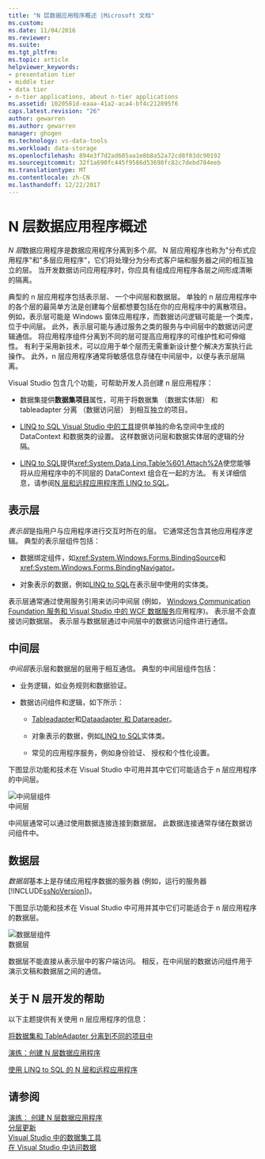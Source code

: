 ```yaml
---
title: "N 层数据应用程序概述 |Microsoft 文档"
ms.custom: 
ms.date: 11/04/2016
ms.reviewer: 
ms.suite: 
ms.tgt_pltfrm: 
ms.topic: article
helpviewer_keywords:
- presentation tier
- middle tier
- data tier
- n-tier applications, about n-tier applications
ms.assetid: 1020581d-eaaa-41a2-aca4-bf4c212895f6
caps.latest.revision: "26"
author: gewarren
ms.author: gewarren
manager: ghogen
ms.technology: vs-data-tools
ms.workload: data-storage
ms.openlocfilehash: 894e3f7d2ad605aa1e8b8a52a72cd8f83dc90192
ms.sourcegitcommit: 32f1a690fc445f9586d53698fc82c7debd784eeb
ms.translationtype: MT
ms.contentlocale: zh-CN
ms.lasthandoff: 12/22/2017
---
```

# <a name="n-tier-data-applications-overview"></a>N 层数据应用程序概述
*N 层*数据应用程序是数据应用程序分离到多个*层*。 N 层应用程序也称为"分布式应用程序"和"多层应用程序"，它们将处理分为分布式客户端和服务器之间的相互独立的层。 当开发数据访问应用程序时，你应具有组成应用程序各层之间形成清晰的隔离。  
  
典型的 n 层应用程序包括表示层、 一个中间层和数据层。 单独的 n 层应用程序中的各个层的最简单方法是创建每个层都想要包括在你的应用程序中的离散项目。 例如，表示层可能是 Windows 窗体应用程序，而数据访问逻辑可能是一个类库，位于中间层。 此外，表示层可能与通过服务之类的服务与中间层中的数据访问逻辑通信。 将应用程序组件分离到不同的层可提高应用程序的可维护性和可伸缩性。 有利于采用新技术，可以应用于单个层而无需重新设计整个解决方案执行此操作。 此外，n 层应用程序通常将敏感信息存储在中间层中，以便与表示层隔离。  
  
Visual Studio 包含几个功能，可帮助开发人员创建 n 层应用程序：  
  
-   数据集提供**数据集项目**属性，可用于将数据集 （数据实体层） 和 tableadapter 分离 （数据访问层） 到相互独立的项目。  
  
-   [LINQ to SQL Visual Studio 中的工具](../data-tools/linq-to-sql-tools-in-visual-studio2.md)提供单独的命名空间中生成的 DataContext 和数据类的设置。 这样数据访问层和数据实体层的逻辑的分隔。  
  
-   [LINQ to SQL](/dotnet/framework/data/adonet/sql/linq/index)提供<xref:System.Data.Linq.Table%601.Attach%2A>使您能够将从应用程序中的不同层的 DataContext 组合在一起的方法。 有关详细信息，请参阅[N 层和远程应用程序而 LINQ to SQL](/dotnet/framework/data/adonet/sql/linq/n-tier-and-remote-applications-with-linq-to-sql)。  
  
## <a name="presentation-tier"></a>表示层  
*表示层*是指用户与应用程序进行交互时所在的层。 它通常还包含其他应用程序逻辑。 典型的表示层组件包括：  
  
-   数据绑定组件，如<xref:System.Windows.Forms.BindingSource>和<xref:System.Windows.Forms.BindingNavigator>。  
  
-   对象表示的数据，例如[LINQ to SQL](/dotnet/framework/data/adonet/sql/linq/index)在表示层中使用的实体类。  
  
表示层通常通过使用服务引用来访问中间层 (例如， [Windows Communication Foundation 服务和 Visual Studio 中的 WCF 数据服务](../data-tools/windows-communication-foundation-services-and-wcf-data-services-in-visual-studio.md)应用程序)。 表示层不会直接访问数据层。 表示层与数据层通过中间层中的数据访问组件进行通信。  
  
## <a name="middle-tier"></a>中间层  
*中间层*表示层和数据层的层用于相互通信。 典型的中间层组件包括：  
  
-   业务逻辑，如业务规则和数据验证。  
  
-   数据访问组件和逻辑，如下所示：  
  
    -   [Tableadapter](create-and-configure-tableadapters.md)和[Dataadapter 和 Datareader](/dotnet/framework/data/adonet/dataadapters-and-datareaders)。  
  
    -   对象表示的数据，例如[LINQ to SQL](/dotnet/framework/data/adonet/sql/linq/index)实体类。  
  
    -   常见的应用程序服务，例如身份验证、 授权和个性化设置。  
  
下图显示功能和技术在 Visual Studio 中可用并其中它们可能适合于 n 层应用程序的中间层。  
  
![中间层组件](../data-tools/media/ntiermid.png "NtierMid")  
中间层  
  
中间层通常可以通过使用数据连接连接到数据层。 此数据连接通常存储在数据访问组件中。  
  
## <a name="data-tier"></a>数据层  
*数据层*基本上是存储应用程序数据的服务器 (例如，运行的服务器[!INCLUDE[ssNoVersion](../data-tools/includes/ssnoversion_md.md)])。  
  
下图显示功能和技术在 Visual Studio 中可用并其中它们可能适合于 n 层应用程序的数据层。  
  
![数据层组件](../data-tools/media/ntierdatatier.png "ntierdatatier")  
数据层  
  
数据层不能直接从表示层中的客户端访问。 相反，在中间层的数据访问组件用于演示文稿和数据层之间的通信。  
  
## <a name="help-for-n-tier-development"></a>关于 N 层开发的帮助  
以下主题提供有关使用 n 层应用程序的信息：  
  
[将数据集和 TableAdapter 分离到不同的项目中](../data-tools/separate-datasets-and-tableadapters-into-different-projects.md)  
  
[演练：创建 N 层数据应用程序](../data-tools/walkthrough-creating-an-n-tier-data-application.md)  

[使用 LINQ to SQL 的 N 层和远程应用程序](/dotnet/framework/data/adonet/sql/linq/n-tier-and-remote-applications-with-linq-to-sql)  
  
## <a name="see-also"></a>请参阅
[演练： 创建 N 层数据应用程序](../data-tools/walkthrough-creating-an-n-tier-data-application.md)   
[分层更新](../data-tools/hierarchical-update.md)   
[Visual Studio 中的数据集工具](../data-tools/dataset-tools-in-visual-studio.md)   
[在 Visual Studio 中访问数据](../data-tools/accessing-data-in-visual-studio.md)